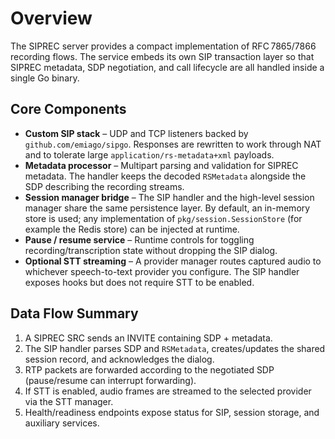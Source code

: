 # Overview

The SIPREC server provides a compact implementation of RFC 7865/7866 recording flows. The service embeds its own SIP transaction layer so that SIPREC metadata, SDP negotiation, and call lifecycle are all handled inside a single Go binary.

## Core Components

- **Custom SIP stack** – UDP and TCP listeners backed by `github.com/emiago/sipgo`. Responses are rewritten to work through NAT and to tolerate large `application/rs-metadata+xml` payloads.
- **Metadata processor** – Multipart parsing and validation for SIPREC metadata. The handler keeps the decoded `RSMetadata` alongside the SDP describing the recording streams.
- **Session manager bridge** – The SIP handler and the high-level session manager share the same persistence layer. By default, an in-memory store is used; any implementation of `pkg/session.SessionStore` (for example the Redis store) can be injected at runtime.
- **Pause / resume service** – Runtime controls for toggling recording/transcription state without dropping the SIP dialog.
- **Optional STT streaming** – A provider manager routes captured audio to whichever speech-to-text provider you configure. The SIP handler exposes hooks but does not require STT to be enabled.

## Data Flow Summary

1. A SIPREC SRC sends an INVITE containing SDP + metadata.
2. The SIP handler parses SDP and `RSMetadata`, creates/updates the shared session record, and acknowledges the dialog.
3. RTP packets are forwarded according to the negotiated SDP (pause/resume can interrupt forwarding).
4. If STT is enabled, audio frames are streamed to the selected provider via the STT manager.
5. Health/readiness endpoints expose status for SIP, session storage, and auxiliary services.
